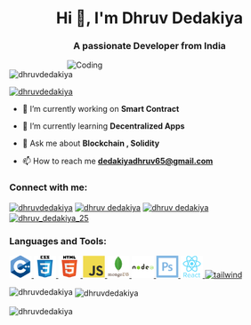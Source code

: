 <h1 align="center">Hi 👋, I'm Dhruv Dedakiya</h1>
<h3 align="center">A passionate Developer from India</h3>
<img align="right" alt="Coding" width="400" src="https://media2.giphy.com/media/qgQUggAC3Pfv687qPC/giphy.gif?cid=ecf05e47izm9tybg94zxhusgk87raq26ofsew6tud9crr1ty&rid=giphy.gif&ct=g">

<p align="left"> <img src="https://komarev.com/ghpvc/?username=dhruvdedakiya&label=Profile%20views&color=0e75b6&style=flat" alt="dhruvdedakiya" /> </p>

<p align="left"> <a href="https://twitter.com/Dhruv_Dedakiya" target="blank"><img src="https://img.shields.io/twitter/follow/dhruvdedakiya?logo=twitter&style=for-the-badge" alt="dhruvdedakiya" /></a> </p>

- 🔭 I’m currently working on **Smart Contract**

- 🌱 I’m currently learning **Decentralized Apps**

- 💬 Ask me about **Blockchain , Solidity**

- 📫 How to reach me **dedakiyadhruv65@gmail.com**

<h3 align="left">Connect with me:</h3>
<p align="left">
<a href="https://twitter.com/Dhruv_Dedakiya" target="blank"><img align="center" src="https://raw.githubusercontent.com/rahuldkjain/github-profile-readme-generator/master/src/images/icons/Social/twitter.svg" alt="dhruvdedakiya" height="30" width="40" /></a>
<a href="https://www.linkedin.com/in/dhruv-dedakiya-72b945223/" target="blank"><img align="center" src="https://raw.githubusercontent.com/rahuldkjain/github-profile-readme-generator/master/src/images/icons/Social/linked-in-alt.svg" alt="dhruv dedakiya" height="30" width="40" /></a>
<a href="https://fb.com/dhruv dedakiya" target="blank"><img align="center" src="https://raw.githubusercontent.com/rahuldkjain/github-profile-readme-generator/master/src/images/icons/Social/facebook.svg" alt="dhruv dedakiya" height="30" width="40" /></a>
<a href="https://instagram.com/dhruv_dedakiya_25" target="blank"><img align="center" src="https://raw.githubusercontent.com/rahuldkjain/github-profile-readme-generator/master/src/images/icons/Social/instagram.svg" alt="dhruv_dedakiya_25" height="30" width="40" /></a>
</p>

<h3 align="left">Languages and Tools:</h3>
<p align="left"> <a href="https://www.w3schools.com/cpp/" target="_blank" rel="noreferrer"> <img src="https://raw.githubusercontent.com/devicons/devicon/master/icons/cplusplus/cplusplus-original.svg" alt="cplusplus" width="40" height="40"/> </a> <a href="https://www.w3schools.com/css/" target="_blank" rel="noreferrer"> <img src="https://raw.githubusercontent.com/devicons/devicon/master/icons/css3/css3-original-wordmark.svg" alt="css3" width="40" height="40"/> </a> <a href="https://www.w3.org/html/" target="_blank" rel="noreferrer"> <img src="https://raw.githubusercontent.com/devicons/devicon/master/icons/html5/html5-original-wordmark.svg" alt="html5" width="40" height="40"/> </a> <a href="https://developer.mozilla.org/en-US/docs/Web/JavaScript" target="_blank" rel="noreferrer"> <img src="https://raw.githubusercontent.com/devicons/devicon/master/icons/javascript/javascript-original.svg" alt="javascript" width="40" height="40"/> </a> <a href="https://www.mongodb.com/" target="_blank" rel="noreferrer"> <img src="https://raw.githubusercontent.com/devicons/devicon/master/icons/mongodb/mongodb-original-wordmark.svg" alt="mongodb" width="40" height="40"/> </a> <a href="https://nodejs.org" target="_blank" rel="noreferrer"> <img src="https://raw.githubusercontent.com/devicons/devicon/master/icons/nodejs/nodejs-original-wordmark.svg" alt="nodejs" width="40" height="40"/> </a> <a href="https://www.photoshop.com/en" target="_blank" rel="noreferrer"> <img src="https://raw.githubusercontent.com/devicons/devicon/master/icons/photoshop/photoshop-line.svg" alt="photoshop" width="40" height="40"/> </a> <a href="https://reactjs.org/" target="_blank" rel="noreferrer"> <img src="https://raw.githubusercontent.com/devicons/devicon/master/icons/react/react-original-wordmark.svg" alt="react" width="40" height="40"/> </a> <a href="https://tailwindcss.com/" target="_blank" rel="noreferrer"> <img src="https://www.vectorlogo.zone/logos/tailwindcss/tailwindcss-icon.svg" alt="tailwind" width="40" height="40"/> </a> </p>

<p><img align="left" src="https://github-readme-stats.vercel.app/api/top-langs?username=dhruvdedakiya&show_icons=true&locale=en&layout=compact" alt="dhruvdedakiya" /></p>

<p>&nbsp;<img align="center" src="https://github-readme-stats.vercel.app/api?username=dhruvdedakiya&show_icons=true&locale=en" alt="dhruvdedakiya" /></p>

<p><img align="center" src="https://github-readme-streak-stats.herokuapp.com/?user=dhruvdedakiya&" alt="dhruvdedakiya" /></p>

